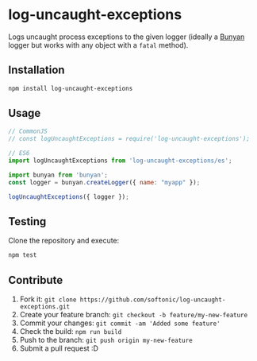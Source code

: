 # log-uncaught-exceptions

Logs uncaught process exceptions to the given logger (ideally a [Bunyan](https://github.com/trentm/node-bunyan) logger but works with any object with a `fatal` method).

## Installation

```bash
npm install log-uncaught-exceptions
```

## Usage

```js
// CommonJS
// const logUncaughtExceptions = require('log-uncaught-exceptions');

// ES6
import logUncaughtExceptions from 'log-uncaught-exceptions/es';

import bunyan from 'bunyan';
const logger = bunyan.createLogger({ name: "myapp" });

logUncaughtExceptions({ logger });
```

## Testing

Clone the repository and execute:

```bash
npm test
```

## Contribute

1. Fork it: `git clone https://github.com/softonic/log-uncaught-exceptions.git`
2. Create your feature branch: `git checkout -b feature/my-new-feature`
3. Commit your changes: `git commit -am 'Added some feature'`
4. Check the build: `npm run build`
4. Push to the branch: `git push origin my-new-feature`
5. Submit a pull request :D
